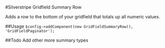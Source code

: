 #Silverstripe Gridfield Summary Row

Adds a row to the bottom of your gridfield that totals up all numeric values.

##Usage
`$config->addComponent(new GridFieldSummaryRow(), 'GridFieldPaginator');`

##Todo
Add other more summary types

